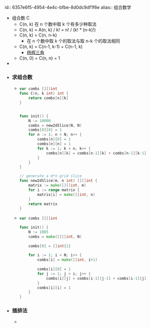 id:: 6357e6f5-4954-4e4c-bfbe-8d0dc9df1f6e
alias:: 组合数学
- 组合数 C
	- C(n, k) 在 n 个数中取 k 个有多少种取法
	- C(n, k) = A(n, k) / k! = n! / (k! * (n-k)!)
	- C(n, k) = C(n, n-k)
		- 在 n 个数中取 k 个的取法与取 n-k 个的取法相同
	- C(n, k) = C(n-1, k-1) + C(n-1, k)
		- [杨辉三角](https://zh.m.wikipedia.org/zh-cn/%E6%9D%A8%E8%BE%89%E4%B8%89%E8%A7%92%E5%BD%A2)
	- C(n, 0) = C(n, n) = 1
-
- ### 求组合数
	- ```go
	  var combs [][]int
	  func C(n, k int) int {
	      return combs[n][k]
	  } 
	  
	  
	  func init() {
	      N := 10000
	      combs = new2dSlice(N, N)
	      combs[0][0] = 1
	      for n := 1; n < N; n++ {
	          combs[n][0] = 1
	          combs[n][n] = 1
	          for k := 1; k < n; k++ {
	              combs[n][k] = combs[n-1][k] + combs[n-1][k-1] 
	          }
	      }
	  }
	  
	  // generate a m*n grid slice
	  func new2dSlice(m, n int) [][]int {
	      matrix := make([][]int, m)
	      for i := range matrix {
	          matrix[i] = make([]int, n)
	      }
	      return matrix
	  }
	  ```
	- ```go
	  var combs [][]int
	  
	  func init() {
	      N := 1005
	      combs = make([][]int, N)
	      
	      combs[0] = []int{1}
	      
	      for i := 1; i < N; i++ {
	          combs[i] = make([]int, i+1)
	          
	          combs[i][0] = 1
	          for j := 1; j < i; j++ {
	              combs[i][j] = combs[i-1][j-1] + combs[i-1][j]
	          }
	          combs[i][i] = 1        
	      }
	  }
	  
	  ```
- ### 插排法
	-